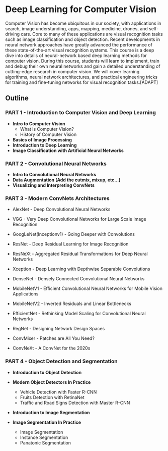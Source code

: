 # Deep Learning for Computer Vision

Computer Vision has become ubiquitous in our society, with applications in search, image understanding, apps, mapping, medicine, drones, and self-driving cars. Core to many of these applications are visual recognition tasks such as image classification and object detection. Recent developments in neural network approaches have greatly advanced the performance of these state-of-the-art visual recognition systems. This course is a deep dive into details of neural-network based deep learning methods for computer vision. During this course, students will learn to implement, train and debug their own neural networks and gain a detailed understanding of cutting-edge research in computer vision. We will cover learning algorithms, neural network architectures, and practical engineering tricks for training and fine-tuning networks for visual recognition tasks.[ADAPT]

## Outline

### PART 1 - Introduction to Computer Vision and Deep Learning
* **Intro to Computer Vision**
    - What is Computer Vision?
    - History of Computer Vision
* **Basics of Image Processing**
* **Introduction to Deep Learning**
* **Image Classification with Artificial Neural Networks**

### PART 2 - Convolutional Neural Networks
* **Intro to Convolutional Neural Networks**
* **Data Augmentation (Add the cutmix, mixup, etc...)**
* **Visualizing and Interpreting ConvNets**


### PART 3 - Modern ConvNets Architectures

* AlexNet - Deep Convolutional Neural Networks
  
* VGG - Very Deep Convolutional Networks for Large Scale Image Recognition

* GoogLeNet(Inceptionv1) - Going Deeper with Convolutions

* ResNet - Deep Residual Learning for Image Recognition

* ResNeXt - Aggregated Residual Transformations for Deep Neural Networks

* Xception - Deep Learning with Depthwise Separable Convolutions

* DenseNet - Densely Connected Convolutional Neural Networks

* MobileNetV1 - Efficient Convolutional Neural Networks for Mobile Vision Applications

* MobileNetV2 - Inverted Residuals and Linear Bottlenecks

* EfficientNet - Rethinking Model Scaling for Convolutional Neural Networks

* RegNet - Designing Network Design Spaces

* ConvMixer - Patches are All You Need?

* ConvNeXt - A ConvNet for the 2020s


### PART 4 - Object Detection and Segmentation
* **Introduction to Object Detection**
* **Modern Object Detectors In Practice**
    * Vehicle Detection with Faster R-CNN
    * Fruits Detection with RetinaNet
    * Traffic and Road Signs Detection with Master R-CNN

* **Introduction to Image Segmentation**
* **Image Segmentation In Practice**
    * Image Segmentation
    * Instance Segmentation
    * Panatonic Segmentation





